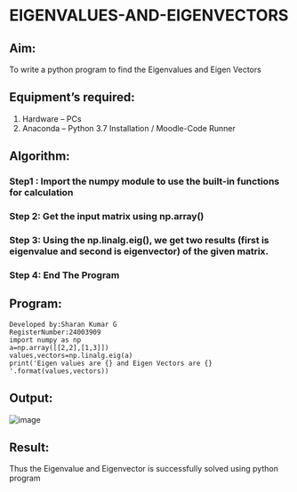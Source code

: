 # EIGENVALUES-AND-EIGENVECTORS
## Aim:
To write a python program to find the Eigenvalues and Eigen Vectors
## Equipment’s required:
1. 	Hardware – PCs
2. 	Anaconda – Python 3.7 Installation / Moodle-Code Runner
## Algorithm:
### Step1 : Import the numpy module to use the built-in functions for calculation
### Step 2: Get the input matrix using np.array()
### Step 3: Using the np.linalg.eig(),  we get two results (first is eigenvalue and second is eigenvector) of the given matrix.
### Step 4: End The Program 

## Program:
```
Developed by:Sharan Kumar G 
RegisterNumber:24003909
import numpy as np
a=np.array([[2,2],[1,3]])
values,vectors=np.linalg.eig(a)
print('Eigen values are {} and Eigen Vectors are {} '.format(values,vectors))
```
## Output:
![image](https://github.com/user-attachments/assets/51909cc3-3010-4e31-9511-bfe8b754e6d7)

## Result:
Thus the Eigenvalue and Eigenvector is successfully solved using python program
